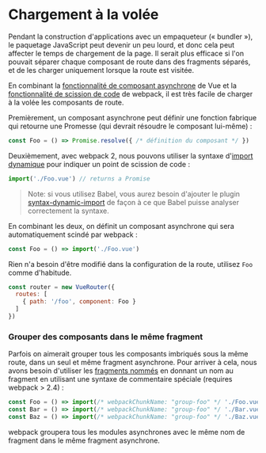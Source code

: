 # Chargement à la volée

Pendant la construction d'applications avec un empaqueteur (« bundler »), le paquetage JavaScript peut devenir un peu lourd, et donc cela peut affecter le temps de chargement de la page. Il serait plus efficace si l'on pouvait séparer chaque composant de route dans des fragments séparés, et de les charger uniquement lorsque la route est visitée.

En combinant la [fonctionnalité de composant asynchrone](https://fr.vuejs.org/v2/guide/components.html#Composants-asynchrones) de Vue et la [fonctionnalité de scission de code](https://webpack.js.org/guides/code-splitting-async/) de webpack, il est très facile de charger à la volée les composants de route.

Premièrement, un composant asynchrone peut définir une fonction fabrique qui retourne une Promesse (qui devrait résoudre le composant lui-même) :

``` js
const Foo = () => Promise.resolve({ /* définition du composant */ })
```

Deuxièmement, avec webpack 2, nous pouvons utiliser la syntaxe d'[import dynamique](https://github.com/tc39/proposal-dynamic-import) pour indiquer un point de scission de code :

``` js
import('./Foo.vue') // returns a Promise
```

> Note: si vous utilisez Babel, vous aurez besoin d'ajouter le plugin [syntax-dynamic-import](http://babeljs.io/docs/plugins/syntax-dynamic-import/) de façon à ce que Babel puisse analyser correctement la syntaxe.

En combinant les deux, on définit un composant asynchrone qui sera automatiquement scindé par webpack :

``` js
const Foo = () => import('./Foo.vue')
```

Rien n'a besoin d'être modifié dans la configuration de la route, utilisez `Foo` comme d'habitude.

``` js
const router = new VueRouter({
  routes: [
    { path: '/foo', component: Foo }
  ]
})
```

### Grouper des composants dans le même fragment

Parfois on aimerait grouper tous les composants imbriqués sous la même route, dans un seul et même fragment asynchrone. Pour arriver à cela, nous avons besoin d'utiliser les [fragments nommés](https://webpack.js.org/guides/code-splitting-async/#chunk-names) en donnant un nom au fragment en utilisant une syntaxe de commentaire spéciale (requires webpack > 2.4) :

``` js
const Foo = () => import(/* webpackChunkName: "group-foo" */ './Foo.vue')
const Bar = () => import(/* webpackChunkName: "group-foo" */ './Bar.vue')
const Baz = () => import(/* webpackChunkName: "group-foo" */ './Baz.vue')
```

webpack groupera tous les modules asynchrones avec le même nom de fragment dans le même fragment asynchrone.
